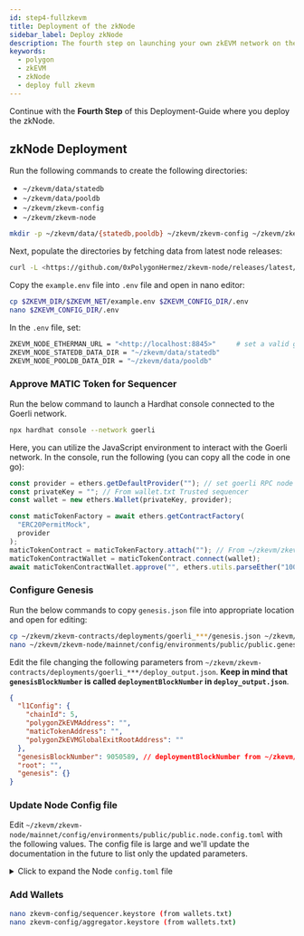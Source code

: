 ```yaml
---
id: step4-fullzkevm
title: Deployment of the zkNode
sidebar_label: Deploy zkNode
description: The fourth step on launching your own zkEVM network on the Goerli testnet.
keywords:
  - polygon
  - zkEVM
  - zkNode
  - deploy full zkevm
---
```


Continue with the **Fourth Step** of this Deployment-Guide where you deploy the zkNode.

## zkNode Deployment

Run the following commands to create the following directories:

- `~/zkevm/data/statedb`
- `~/zkevm/data/pooldb`
- `~/zkevm/zkevm-config`
- `~/zkevm/zkevm-node`

```bash
mkdir -p ~/zkevm/data/{statedb,pooldb} ~/zkevm/zkevm-config ~/zkevm/zkevm-node
```

Next, populate the directories by fetching data from latest node releases:

```bash
curl -L <https://github.com/0xPolygonHermez/zkevm-node/releases/latest/download/$ZKEVM_NET.zip> > $ZKEVM_NET.zip && unzip -o $ZKEVM_NET.zip -d $ZKEVM_DIR && rm $ZKEVM_NET.zip
```

Copy the `example.env` file into `.env` file and open in nano editor:

```bash
cp $ZKEVM_DIR/$ZKEVM_NET/example.env $ZKEVM_CONFIG_DIR/.env
nano $ZKEVM_CONFIG_DIR/.env
```

In the `.env` file, set:

```bash
ZKEVM_NODE_ETHERMAN_URL = "<http://localhost:8845>"     # set a valid goerli RPC node
ZKEVM_NODE_STATEDB_DATA_DIR = "~/zkevm/data/statedb"
ZKEVM_NODE_POOLDB_DATA_DIR = "~/zkevm/data/pooldb"
```

### Approve MATIC Token for Sequencer

Run the below command to launch a Hardhat console connected to the Goerli network.

```bash
npx hardhat console --network goerli
```

Here, you can utilize the JavaScript environment to interact with the Goerli network. In the console, run the following (you can copy all the code in one go):

```js
const provider = ethers.getDefaultProvider(""); // set goerli RPC node
const privateKey = ""; // From wallet.txt Trusted sequencer
const wallet = new ethers.Wallet(privateKey, provider);

const maticTokenFactory = await ethers.getContractFactory(
  "ERC20PermitMock",
  provider
);
maticTokenContract = maticTokenFactory.attach(""); // From ~/zkevm/zkevm-contract/deployments/goerly_***/deploy_output.json maticTokenAddress
maticTokenContractWallet = maticTokenContract.connect(wallet);
await maticTokenContractWallet.approve("", ethers.utils.parseEther("100.0")); // From ~/zkevm/zkevm-contract/deployments/goerly_***/deploy_output.json polygonZkEVMAddress
```

### Configure Genesis

Run the below commands to copy `genesis.json` file into appropriate location and open for editing:

```bash
cp ~/zkevm/zkevm-contracts/deployments/goerli_***/genesis.json ~/zkevm/zkevm-node/mainnet/config/environments/public/public.genesis.config.json
nano ~/zkevm/zkevm-node/mainnet/config/environments/public/public.genesis.config.json
```

Edit the file changing the following parameters from `~/zkevm/zkevm-contracts/deployments/goerli_***/deploy_output.json`. **Keep in mind that `genesisBlockNumber` is called `deploymentBlockNumber` in `deploy_output.json`**.

```json
{
  "l1Config": {
    "chainId": 5,
    "polygonZkEVMAddress": "",
    "maticTokenAddress": "",
    "polygonZkEVMGlobalExitRootAddress": ""
  },
  "genesisBlockNumber": 9050589, // deploymentBlockNumber from ~/zkevm/zkevm-contracts/deployments/goerli_***/deploy_output.json
  "root": "",
  "genesis": {}
}
```

### Update Node Config file

Edit `~/zkevm/zkevm-node/mainnet/config/environments/public/public.node.config.toml` with the following values. The config file is large and we'll update the documentation in the future to list only the updated parameters.

<details>
<summary>Click to expand the Node <code>config.toml</code> file</summary>

```bash
IsTrustedSequencer = true
[Log]
Environment = "development"
Level = "info"
Outputs = ["stderr"]

[StateDB]
User = "state_user"
Password = "state_password"
Name = "state_db"
Host = "zkevm-state-db"
Port = "5432"
EnableLog = false
MaxConns = 200

[Pool]
FreeClaimGasLimit = 1500000
MaxTxBytesSize=30132
MaxTxDataBytesSize=30000
DefaultMinGasPriceAllowed = 1000000000
MinAllowedGasPriceInterval = "5m"
PollMinAllowedGasPriceInterval = "15s"
        [Pool.DB]
        User = "pool_user"
        Password = "pool_password"
        Name = "pool_db"
        Host = "zkevm-pool-db"
        Port = "5432"
        EnableLog = false
        MaxConns = 200

[Etherman]
URL = ""    # put a valid Goerli node
MultiGasProvider = false
L1URL = ""  # put a valid Goerli node
L2URLs = ["http://zkevm-rpc:8545"]
        [Etherman.Etherscan]
                ApiKey = ""     # Etherscan api key

[RPC]
Host = "0.0.0.0"
Port = 8545
ReadTimeoutInSec = 60
WriteTimeoutInSec = 60
MaxRequestsPerIPAndSecond = 5000
SequencerNodeURI = ""
BroadcastURI = "http://3.144.195.147:61090"
DefaultSenderAddress = "0x1111111111111111111111111111111111111111"
EnableL2SuggestedGasPricePolling = true
        [RPC.WebSockets]
                Enabled = true
                Port = 8546

[Synchronizer]
SyncInterval = "2s"
SyncChunkSize = 100
trustedSequencerURL = ""

[MTClient]
URI = "zkevm-executor:50061"

[Executor]
URI = "zkevm-executor:50071"

[Metrics]
Host = "0.0.0.0"
Port = 9091
Enabled = true
ProfilingHost = "0.0.0.0"
ProfilingPort = 6060
ProfilingEnabled = false

[Sequencer]
WaitPeriodPoolIsEmpty = "1s"
WaitPeriodSendSequence = "15s"
LastBatchVirtualizationTimeMaxWaitPeriod = "10s"
BlocksAmountForTxsToBeDeleted = 100
FrequencyToCheckTxsForDelete = "12h"
MaxTxsPerBatch = 150
MaxBatchBytesSize = 129848
MaxCumulativeGasUsed = 30000000
MaxKeccakHashes = 468
MaxPoseidonHashes = 279620
MaxPoseidonPaddings = 149796
MaxMemAligns = 262144
MaxArithmetics = 262144
MaxBinaries = 262144
MaxSteps = 8388608
WeightBatchBytesSize = 1
WeightCumulativeGasUsed = 1
WeightKeccakHashes = 1
WeightPoseidonHashes = 1
WeightPoseidonPaddings = 1
WeightMemAligns = 1
WeightArithmetics = 1
WeightBinaries = 1
WeightSteps = 1
TxLifetimeCheckTimeout = "10m"
MaxTxLifetime = "3h"
MaxTxSizeForL1 = 131072
        [Sequencer.Finalizer]
                GERDeadlineTimeoutInSec = "2s"
                ForcedBatchDeadlineTimeoutInSec = "60s"
                SendingToL1DeadlineTimeoutInSec = "20s"
                SleepDurationInMs = "100ms"
                ResourcePercentageToCloseBatch = 10
                GERFinalityNumberOfBlocks = 0
                ClosingSignalsManagerWaitForCheckingL1Timeout = "10s"
                ClosingSignalsManagerWaitForCheckingGER = "10s"
                ClosingSignalsManagerWaitForCheckingForcedBatches = "10s"
                ForcedBatchesFinalityNumberOfBlocks = 0
                TimestampResolution = "15s"
        [Sequencer.DBManager]
                PoolRetrievalInterval = "500ms"
        [Sequencer.Worker]
                ResourceCostMultiplier = 1000

[SequenceSender]
WaitPeriodSendSequence = "5s"
LastBatchVirtualizationTimeMaxWaitPeriod = "5s"
MaxTxSizeForL1 = 131072
SenderAddress = "0x225c96B7dB4223f0244DcfC833e0bB9f40a948E4"
PrivateKeys = [{Path = "/pk/sequencer.keystore", Password = "password"}]

[Aggregator]
Host = "0.0.0.0"
Port = 50081
ForkId = 4
RetryTime = "5s"
VerifyProofInterval = "30s"
TxProfitabilityCheckerType = "acceptall"
TxProfitabilityMinReward = "1.1"
ProofStatePollingInterval = "5s"
SenderAddress = ""  # trustedAggregator from deploy_output.json
CleanupLockedProofsInterval = "2m"
GeneratingProofCleanupThreshold = "10m"

[EthTxManager]
ForcedGas = 0
PrivateKeys = [
        {Path = "/pk/sequencer.keystore", Password = "password"},
        {Path = "/pk/aggregator.keystore", Password = "password"}
]

[Database]
Database = "postgres"
User = "test_user"
Password = "test_password"
Name = "test_db"
Host = "zkevm-bridge-db"
Port = "5435"
MaxConns = 20

[BridgeController]
Store = "postgres"
Height = 32

[BridgeServer]
GRPCPort = "9090"
HTTPPort = "8080"

[NetworkConfig]
GenBlockNumber = 000000     # deploymentBlockNumber from deploy_output.json
PolygonZkEVMAddress = ""    # polygonZkEVMAddress from deploy_output.json
PolygonBridgeAddress = ""   # PolygonZkEVMBridge from genesis.json
PolygonZkEVMGlobalExitRootAddress = ""   # polygonZkEVMGlobalExitRootAddress from deploy_output.json
MaticTokenAddress = ""      # maticTokenAddress from deploy_output.json
L2PolygonBridgeAddresses = [""]         # PolygonZkEVMBridge from genesis.json
L1ChainID = 5               # Goerli chainID

[L2GasPriceSuggester]
Type = "default"
DefaultGasPriceWei = 100000000

[ClaimTxManager]
FrequencyToMonitorTxs = "1s"
PrivateKey = {Path = "/pk/sequencer.keystore", Password = "password"}
Enabled = true
```

</details>

### Add Wallets

```bash
nano zkevm-config/sequencer.keystore (from wallets.txt)
nano zkevm-config/aggregator.keystore (from wallets.txt)
```
